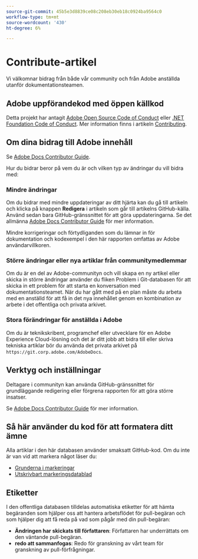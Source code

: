 ```yaml
---
source-git-commit: 45b5e3d8839ce08c208eb30eb18c0924ba9564c0
workflow-type: tm+mt
source-wordcount: '430'
ht-degree: 6%

---
```

# Contribute-artikel

Vi välkomnar bidrag från både vår community och från Adobe anställda utanför dokumentationsteamen.

## Adobe uppförandekod med öppen källkod

Detta projekt har antagit [Adobe Open Source Code of Conduct](code-of-conduct.md) eller [.NET Foundation Code of Conduct](https://dotnetfoundation.org/code-of-conduct). Mer information finns i artikeln [Contributing](contributing.md).

## Om dina bidrag till Adobe innehåll

Se [Adobe Docs Contributor Guide](https://docs.adobe.com/content/help/en/contributor/contributor-guide/introduction.html).

Hur du bidrar beror på vem du är och vilken typ av ändringar du vill bidra med:

### Mindre ändringar

Om du bidrar med mindre uppdateringar av ditt hjärta kan du gå till artikeln och klicka på knappen **Redigera** i artikeln som går till artikelns GitHub-källa. Använd sedan bara GitHub-gränssnittet för att göra uppdateringarna. Se det allmänna [Adobe Docs Contributor Guide](https://docs.adobe.com/content/help/en/contributor/contributor-guide/introduction.html) för mer information.

Mindre korrigeringar och förtydliganden som du lämnar in för dokumentation och kodexempel i den här rapporten omfattas av Adobe användarvillkoren.

### Större ändringar eller nya artiklar från communitymedlemmar

Om du är en del av Adobe-communityn och vill skapa en ny artikel eller skicka in större ändringar använder du fliken Problem i Git-databasen för att skicka in ett problem för att starta en konversation med dokumentationsteamet. När du har gått med på en plan måste du arbeta med en anställd för att få in det nya innehållet genom en kombination av arbete i det offentliga och privata arkivet.

<!--
If you submit a pull request with significant changes to documentation and code examples, you'll see a message in the pull request asking you to submit an online contribution license agreement (CLA). We need you to complete the online form before we can review your pull request.
-->

### Stora förändringar för anställda i Adobe

Om du är teknikskribent, programchef eller utvecklare för en Adobe Experience Cloud-lösning och det är ditt jobb att bidra till eller skriva tekniska artiklar bör du använda det privata arkivet på `https://git.corp.adobe.com/AdobeDocs`.

<!--Employees from other parts of the Adobe world should use the public repo for minor updates.-->

## Verktyg och inställningar

Deltagare i communityn kan använda GitHub-gränssnittet för grundläggande redigering eller förgrena rapporten för att göra större insatser.

Se [Adobe Docs Contributor Guide](https://docs.adobe.com/content/help/en/contributor/contributor-guide/introduction.html) för mer information.

## Så här använder du kod för att formatera ditt ämne

Alla artiklar i den här databasen använder smaksatt GitHub-kod. Om du inte är van vid att markera något läser du:

* [Grunderna i markeringar](https://help.github.com/articles/getting-started-with-writing-and-formatting-on-github/)
* [Utskrivbart markeringsdatablad](https://guides.github.com/pdfs/markdown-cheatsheet-online.pdf)

## Etiketter

I den offentliga databasen tilldelas automatiska etiketter för att hämta begäranden som hjälper oss att hantera arbetsflödet för pull-begäran och som hjälper dig att få reda på vad som pågår med din pull-begäran:

* **Ändringen har skickats till författaren**: Författaren har underrättats om den väntande pull-begäran.
* **redo att sammanfogas**: Redo för granskning av vårt team för granskning av pull-förfrågningar.
